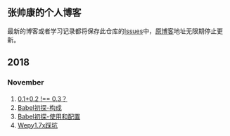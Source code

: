 ## 张帅康的个人博客
最新的博客或者学习记录都将保存此仓库的[Issues](https://github.com/Eamonnzhang/blog/issues)中，[原博客](http://blog.eamonn.cn)地址无限期停止更新。
## 2018
### November

1. [0.1+0.2 !== 0.3？](https://github.com/Eamonnzhang/blog/issues/1)
2. [Babel初探-构成](https://github.com/Eamonnzhang/blog/issues/3)
3. [Babel初探-使用和配置](https://github.com/Eamonnzhang/blog/issues/4)
4. [Wepy1.7x踩坑](https://github.com/Eamonnzhang/blog/issues/5)
